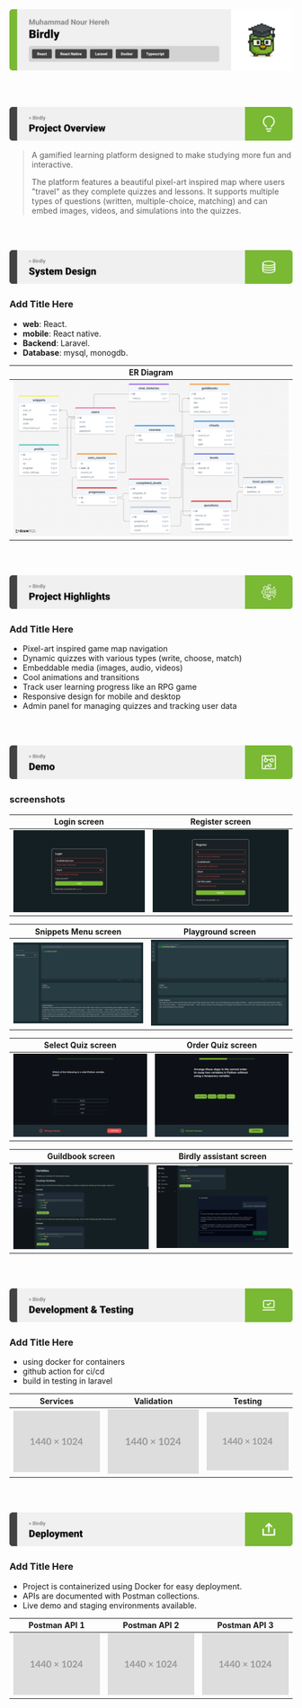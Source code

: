 <img src="./readme/title1.svg"/>

<br><br>

<!-- project overview -->
<img src="./readme/title2.svg"/>

> A gamified learning platform designed to make studying more fun and interactive.
> 
> The platform features a beautiful pixel-art inspired map where users "travel" as they complete quizzes and lessons. It supports multiple types of questions (written, multiple-choice, matching) and can embed images, videos, and simulations into the quizzes.


<br><br>

<!-- System Design -->
<img src="./readme/title3.svg"/>

### Add Title Here

- **web**: React.
- **mobile**: React native.
- **Backend**: Laravel.
- **Database**: mysql, monogdb.

| ER Diagram                            |
| --------------------------------------- |
| <img src="./readme/assets/ERdiagram.png"> |
<br><br>

<!-- Project Highlights -->
<img src="./readme/title4.svg"/>

### Add Title Here

- Pixel-art inspired game map navigation
- Dynamic quizzes with various types (write, choose, match)
- Embeddable media (images, audio, videos)
- Cool animations and transitions
- Track user learning progress like an RPG game
- Responsive design for mobile and desktop
- Admin panel for managing quizzes and tracking user data

<br><br>

<!-- Demo -->
<img src="./readme/title5.svg"/>


### screenshots

| Login screen                            | Register screen                       |
| --------------------------------------- | ------------------------------------- |
| ![Landing](./readme/assets/login_validation_msgs.png) | ![fsdaf](./readme/assets/register_validation_msgs.png) |


| Snippets Menu screen                    | Playground screen                     |
| --------------------------------------- | ------------------------------------- |
| ![Landing](./readme/assets/snippet_menu.png) | ![fsdaf](./readme/assets/playground_ai.png) |

| Select Quiz screen                      | Order Quiz screen                     |
| --------------------------------------- | ------------------------------------- |
| ![Landing](./readme/assets/select_quiz.png) | ![fsdaf](./readme/assets/order_quiz.png) |

| Guildbook screen                        | Birdly assistant screen               |
| --------------------------------------- | ------------------------------------- |
| ![Landing](./readme/assets/guildbook.png) | ![fsdaf](./readme/assets/guildbook_ai.png) |

<br><br>

<!-- Development & Testing -->
<img src="./readme/title6.svg"/>

### Add Title Here

- using docker for containers
- github action for ci/cd
- build in testing in laravel

| Services                            | Validation                       | Testing                        |
| --------------------------------------- | ------------------------------------- | ------------------------------------- |
| ![Landing](./readme/assets/1440x1024.png) | ![fsdaf](./readme/assets/1440x1024.png) | ![fsdaf](./readme/assets/1440x1024.png) |


<br><br>

<!-- Deployment -->
<img src="./readme/title7.svg"/>

### Add Title Here

- Project is containerized using Docker for easy deployment.
- APIs are documented with Postman collections.
- Live demo and staging environments available.


| Postman API 1                            | Postman API 2                       | Postman API 3                        |
| --------------------------------------- | ------------------------------------- | ------------------------------------- |
| ![Landing](./readme/assets/1440x1024.png) | ![fsdaf](./readme/assets/1440x1024.png) | ![fsdaf](./readme/assets/1440x1024.png) |

<br><br>
